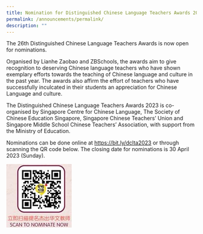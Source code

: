 ```yaml
---
title: Nomination for Distinguished Chinese Language Teachers Awards 2023
permalink: /announcements/permalink/
description: ""
---
```

The 26th Distinguished Chinese Language Teachers Awards is now open for nominations. 

Organised by Lianhe Zaobao and ZBSchools, the awards aim to give recognition to deserving Chinese language teachers who have shown exemplary efforts towards the teaching of Chinese language and culture in the past year. The awards also affirm the effort of teachers who have successfully inculcated in their students an appreciation for Chinese Language and culture.

The Distinguished Chinese Language Teachers Awards 2023 is co-organised by Singapore Centre for Chinese Language, The Society of Chinese Education Singapore, Singapore Chinese Teachers’ Union and Singapore Middle School Chinese Teachers’ Association, with support from the Ministry of Education.

Nominations can be done online at https://bit.ly/dclta2023 or through scanning the QR code below. The closing date for nominations is 30 April 2023 (Sunday).

![](/images/Announcements/Nomination%20for%20Distinguished%20Chinese%20Language%20Teachers%20Awards%202023.jpg)